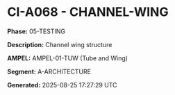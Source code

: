 # CI-A068 - CHANNEL-WING

**Phase:** 05-TESTING

**Description:** Channel wing structure

**AMPEL:** AMPEL-01-TUW (Tube and Wing)

**Segment:** A-ARCHITECTURE

**Generated:** 2025-08-25 17:27:29 UTC
